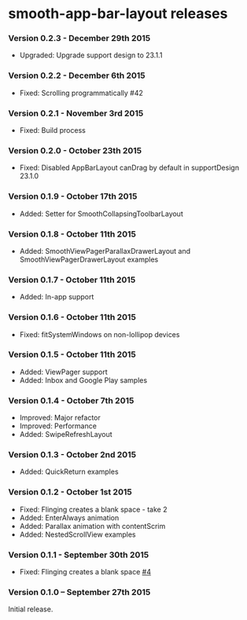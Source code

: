 # smooth-app-bar-layout releases #

### Version 0.2.3 - December 29th 2015 ###

* Upgraded: Upgrade support design to 23.1.1


### Version 0.2.2 - December 6th 2015 ###

* Fixed: Scrolling programmatically #42


### Version 0.2.1 - November 3rd 2015 ###

* Fixed: Build process


### Version 0.2.0 - October 23th 2015 ###

* Fixed: Disabled AppBarLayout canDrag by default in supportDesign 23.1.0


### Version 0.1.9 - October 17th 2015 ###

* Added: Setter for SmoothCollapsingToolbarLayout


### Version 0.1.8 - October 11th 2015 ###

* Added: SmoothViewPagerParallaxDrawerLayout and SmoothViewPagerDrawerLayout examples


### Version 0.1.7 - October 11th 2015 ###

* Added: In-app support


### Version 0.1.6 - October 11th 2015 ###

* Fixed: fitSystemWindows on non-lollipop devices


### Version 0.1.5 - October 11th 2015 ###

* Added: ViewPager support
* Added: Inbox and Google Play samples


### Version 0.1.4 - October 7th 2015 ###

* Improved: Major refactor
* Improved: Performance
* Added: SwipeRefreshLayout


### Version 0.1.3 - October 2nd 2015 ###

* Added: QuickReturn examples


### Version 0.1.2 - October 1st 2015 ###

* Fixed: Flinging creates a blank space - take 2
* Added: EnterAlways animation
* Added: Parallax animation with contentScrim
* Added: NestedScrollView examples


### Version 0.1.1 - September 30th 2015 ####

* Fixed: Flinging creates a blank space [#4](https://github.com/henrytao-me/smooth-app-bar-layout/issues/4)


### Version 0.1.0 – September 27th 2015 ###

Initial release.
